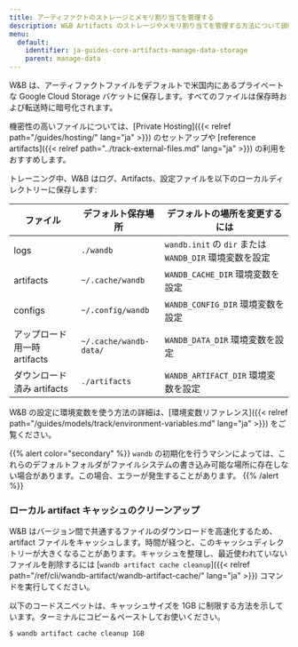 ```yaml
---
title: アーティファクトのストレージとメモリ割り当てを管理する
description: W&B Artifacts のストレージやメモリ割り当てを管理する方法について説明します。
menu:
  default:
    identifier: ja-guides-core-artifacts-manage-data-storage
    parent: manage-data
---
```


W&B は、アーティファクトファイルをデフォルトで米国内にあるプライベートな Google Cloud Storage バケットに保存します。すべてのファイルは保存時および転送時に暗号化されます。

機密性の高いファイルについては、[Private Hosting]({{< relref path="/guides/hosting/" lang="ja" >}}) のセットアップや [reference artifacts]({{< relref path="../track-external-files.md" lang="ja" >}}) の利用をおすすめします。

トレーニング中、W&B はログ、Artifacts、設定ファイルを以下のローカルディレクトリーに保存します:

| ファイル | デフォルト保存場所 | デフォルトの場所を変更するには |
| ---- | ---------------- | ------------------------------- |
| logs | `./wandb` | `wandb.init` の `dir` または `WANDB_DIR` 環境変数を設定 |
| artifacts | `~/.cache/wandb` | `WANDB_CACHE_DIR` 環境変数を設定 |
| configs | `~/.config/wandb` | `WANDB_CONFIG_DIR` 環境変数を設定 |
| アップロード用一時 artifacts | `~/.cache/wandb-data/` | `WANDB_DATA_DIR` 環境変数を設定 |
| ダウンロード済み artifacts | `./artifacts` | `WANDB_ARTIFACT_DIR` 環境変数を設定 |

W&B の設定に環境変数を使う方法の詳細は、[環境変数リファレンス]({{< relref path="/guides/models/track/environment-variables.md" lang="ja" >}}) をご覧ください。

{{% alert color="secondary" %}}
`wandb` の初期化を行うマシンによっては、これらのデフォルトフォルダがファイルシステムの書き込み可能な場所に存在しない場合があります。この場合、エラーが発生することがあります。
{{% /alert %}}

### ローカル artifact キャッシュのクリーンアップ

W&B はバージョン間で共通するファイルのダウンロードを高速化するため、artifact ファイルをキャッシュします。時間が経つと、このキャッシュディレクトリーが大きくなることがあります。キャッシュを整理し、最近使われていないファイルを削除するには [`wandb artifact cache cleanup`]({{< relref path="/ref/cli/wandb-artifact/wandb-artifact-cache/" lang="ja" >}}) コマンドを実行してください。

以下のコードスニペットは、キャッシュサイズを 1GB に制限する方法を示しています。ターミナルにコピー＆ペーストしてお使いください。

```bash
$ wandb artifact cache cleanup 1GB
```